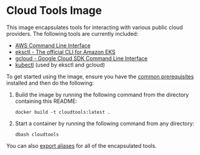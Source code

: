 # Cloud Tools Image

This image encapsulates tools for interacting with various public cloud providers. The following tools are currently included:

- [AWS Command Line Interface](https://aws.amazon.com/cli/)
- [eksctl - The official CLI for Amazon EKS](https://eksctl.io/)
- [gcloud - Google Cloud SDK Command Line Interface](https://cloud.google.com/sdk/gcloud)
- [kubectl](https://kubernetes.io/docs/reference/kubectl/) (used by eksctl and gcloud)

To get started using the image, ensure you have the [common prerequisites](../README.md) installed and then do the following:

1. Build the image by running the following command from the directory containing this README:
    
    ````
    docker build -t cloudtools:latest .
    ````

2. Start a container by running the following command from any directory:
    
    ```
    dbash cloudtools
    ```

You can also [export aliases](../README.md#exporting-aliases) for all of the encapsulated tools.
